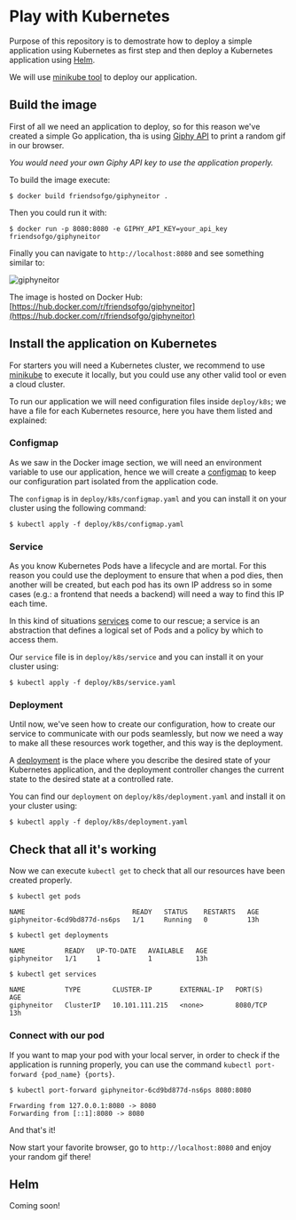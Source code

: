 # Play with Kubernetes
Purpose of this repository is to demostrate how to deploy a simple application using Kubernetes as first step and then deploy a Kubernetes application using [Helm](https://helm.sh/).

We will use [minikube tool](https://kubernetes.io/docs/tasks/tools/install-minikube/) to deploy our application.

## Build the image

First of all we need an application to deploy, so for this reason we've created a simple Go application, tha is using 
[Giphy API](https://developers.giphy.com/) to print a random gif in our browser.

*You would need your own Giphy API key to use the application properly.*

To build the image execute:

```
$ docker build friendsofgo/giphyneitor .
```

Then you could run it with:

```
$ docker run -p 8080:8080 -e GIPHY_API_KEY=your_api_key friendsofgo/giphyneitor
```

Finally you can navigate to `http://localhost:8080` and see something similar to:

![giphyneitor](https://res.cloudinary.com/fogo/image/upload/c_scale,w_500/v1589566547/fogo/blog/giphyneitor_mood.png)

The image is hosted on Docker Hub: [https://hub.docker.com/r/friendsofgo/giphyneitor](https://hub.docker.com/r/friendsofgo/giphyneitor)

## Install the application on Kubernetes

For starters you will need a Kubernetes cluster, we recommend to use [minikube](https://kubernetes.io/docs/tasks/tools/install-minikube/) to execute it locally, but you could use
any other valid tool or even a cloud cluster.

To run our application we will need configuration files inside `deploy/k8s`; we have a file for each Kubernetes resource, here you have them listed and explained:

### Configmap

As we saw in the Docker image section, we will need an environment variable to use our application, hence we will create
a [configmap](https://kubernetes.io/docs/concepts/configuration/configmap/) to keep our configuration part isolated from the application code.

The `configmap` is in `deploy/k8s/configmap.yaml` and you can install it on your cluster using the following command:

```
$ kubectl apply -f deploy/k8s/configmap.yaml
```

### Service

As you know Kubernetes Pods have a lifecycle and are mortal. For this reason you could use the deployment to ensure that
when a pod dies, then another will be created, but each pod has its own IP address so in some cases (e.g.: a frontend that needs a backend)
will need a way to find this IP each time.

In this kind of situations [services](https://kubernetes.io/docs/concepts/services-networking/service/) come to our rescue; a service is an abstraction that defines a logical set of Pods and a policy by which to access them.

Our `service` file is in `deploy/k8s/service` and you can install it on your cluster using:

```
$ kubectl apply -f deploy/k8s/service.yaml
```

### Deployment

Until now, we've seen how to create our configuration, how to create our service to communicate with our pods seamlessly, but now we need a way to make all these resources work together, and this way is the deployment.

A [deployment](https://kubernetes.io/docs/concepts/workloads/controllers/deployment/) is the place where you describe the desired state of your Kubernetes application, and
the deployment controller changes the current state to the desired state at a controlled rate.

You can find our `deployment` on `deploy/k8s/deployment.yaml` and install it on your cluster using:

```
$ kubectl apply -f deploy/k8s/deployment.yaml
```

## Check that all it's working

Now we can execute `kubectl get` to check that all our resources have been created properly.

```
$ kubectl get pods

NAME                           READY   STATUS    RESTARTS   AGE
giphyneitor-6cd9bd877d-ns6ps   1/1     Running   0          13h
```

```
$ kubectl get deployments

NAME          READY   UP-TO-DATE   AVAILABLE   AGE
giphyneitor   1/1     1            1           13h
```

```
$ kubectl get services

NAME          TYPE        CLUSTER-IP       EXTERNAL-IP   PORT(S)    AGE
giphyneitor   ClusterIP   10.101.111.215   <none>        8080/TCP   13h
```

### Connect with our pod

If you want to map your pod with your local server, in order to check if the application is running properly,
you can use the command `kubectl port-forward {pod_name} {ports}`.

```
$ kubectl port-forward giphyneitor-6cd9bd877d-ns6ps 8080:8080

Frwarding from 127.0.0.1:8080 -> 8080
Forwarding from [::1]:8080 -> 8080
```

And that's it!

Now start your favorite browser, go to `http://localhost:8080` and enjoy your random gif there!

## Helm

Coming soon!
